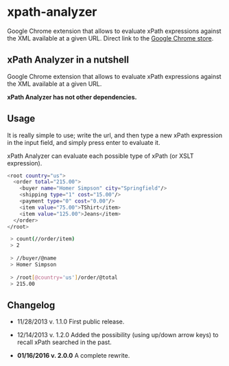 # xpath-analyzer

Google Chrome extension that allows to evaluate xPath expressions against the XML available at a given URL. Direct link to the [Google Chrome store][1].

## xPath Analyzer in a nutshell
Google Chrome extension that allows to evaluate xPath expressions against the XML available at a given URL.

**xPath Analyzer has not other dependencies.**

## Usage
It is really simple to use; write the url, and then type a new xPath expression in the input field, and simply press enter to evaluate it.

xPath Analyzer can evaluate each possible type of xPath (or XSLT expression).

```sh
<root country="us">
  <order total="215.00">
    <buyer name="Homer Simpson" city="Springfield"/>
    <shipping type="1" cost="15.00"/>
    <payment type="0" cost="0.00"/>
    <item value="75.00">TShirt</item>
    <item value="125.00">Jeans</item>
  </order>
</root>
```

```sh
 > count(//order/item)
 > 2
 
 > //buyer/@name
 > Homer Simpson
 
 > /root[@country='us']/order/@total
 > 215.00
```

## Changelog

- 11/28/2013 v. 1.1.0 First public release.
- 12/14/2013 v. 1.2.0 Added the possibility (using up/down arrow keys) to recall xPath searched in the past.

- **01/16/2016 v. 2.0.0** A complete rewrite.


[1]: https://chrome.google.com/webstore/detail/xpath-analyzer/abfcnmcmpfhkmhoapcplnafnecpofkci?utm_source=chrome-ntp-icon
